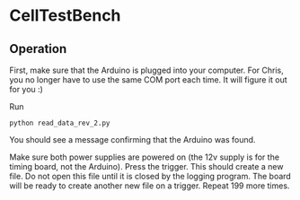 # CellTestBench
## Operation
First, make sure that the Arduino is plugged into your computer. For Chris, you no longer have to use the same COM port each time. It will figure it out for you :)

Run
```
python read_data_rev_2.py
```
You should see a message confirming that the Arduino was found.

Make sure both power supplies are powered on (the 12v supply is for the timing board, not the Arduino). Press the trigger. This should create a new file. Do not open this file until it is closed by the logging program. The board will be ready to create another new file on a trigger. Repeat 199 more times. 
